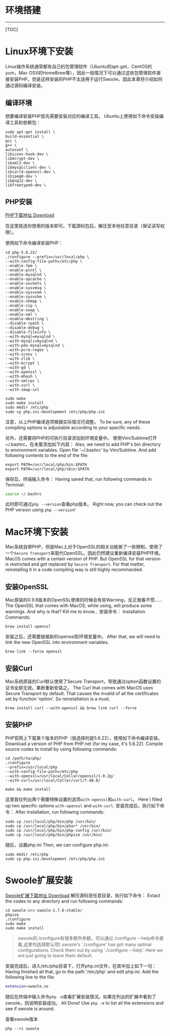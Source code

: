 <!-- toc -->
# 环境搭建

---

[TOC]

# Linux环境下安装

Linux操作系统通常都有自己的包管理软件（Ubuntu的apt-get，CentOS的yum，Mac OSX的HomeBrew等），因此一般情况下可以通过这些包管理软件直接安装PHP。但是这样安装的PHP不太适用于运行Swoole，因此本章将介绍如何通过源码编译安装。

## 编译环境
想要编译安装PHP首先需要安装对应的编译工具。
Ubuntu上使用如下命令安装编译工具和依赖包：

```shell
sudo apt-get install \
build-essential \
gcc \
g++ \
autoconf \
libiconv-hook-dev \
libmcrypt-dev \
libxml2-dev \
libmysqlclient-dev \
libcurl4-openssl-dev \
libjpeg8-dev \
libpng12-dev \
libfreetype6-dev \
```

## PHP安装

[PHP下载地址 Download](http://php.net/)

在这里挑选你想用的版本即可。下载源码包后，解压至本地任意目录（保证读写权限）。

使用如下命令编译安装PHP：

```shell
cd php-5.6.22/
./configure --prefix=/usr/local/php \
--with-config-file-path=/etc/php \
--enable-fpm \
--enable-pcntl \
--enable-mysqlnd \
--enable-opcache \
--enable-sockets \
--enable-sysvmsg \
--enable-sysvsem \
--enable-sysvshm \
--enable-shmop \
--enable-zip \
--enable-soap \
--enable-xml \
--enable-mbstring \
--disable-rpath \
--disable-debug \
--disable-fileinfo \
--with-mysql=mysqlnd \
--with-mysqli=mysqlnd \
--with-pdo-mysql=mysqlnd \
--with-pcre-regex \
--with-iconv \
--with-zlib \
--with-mcrypt \
--with-gd \
--with-openssl \
--with-mhash \
--with-xmlrpc \
--with-curl \
--with-imap-ssl

sudo make
sudo make install
sudo mkdir /etc/php
sudo cp php.ini-development /etc/php/php.ini
```
注意，以上PHP编译选项根据实际情况可调整。
To be sure, any of these compiling options is adjustable according to your specific needs.

另外，还需要将PHP的可执行目录添加到环境变量中。
使用Vim/Sublime打开~/.bashrc，在末尾添加如下内容：
Also, we need to add PHP's bin directory to environment variables.
Open file '~/.bashrc' by Vim/Sublime. And add following contents to the end of the file:

```shell
export PATH=/usr/local/php/bin:$PATH
export PATH=/usr/local/php/sbin:$PATH
```
保存后，终端输入命令：
Having saved that, run following commands in Terminal:

```bash
source ~/.bashrc
```
此时即可通过`php --version`查看php版本。
Right now, you can check out the PHP version using `php --version`!

# Mac环境下安装
Mac系统自带PHP，但是Mac上对于OpenSSL的相关功能做了一些限制，使用了一个`Secure Transport`来取代OpenSSL。因此仍然建议重新编译安装PHP环境。
MacOS comes with a certain version of PHP. But OpenSSL for that version is restricted and got replaced by `Secure Transport`.  For that matter, reinstalling it in a code compiling way is still highly recommanded.

## 安装OpenSSL
Mac原装的0.9.8版本的OpenSSL使用的时候会有些Warning，反正我看不惯……
The OpenSSL that comes with MacOS, while using, will produce some warnings. And why is that? Kill me to know...
安装命令：
Installation Commands:

```shell
brew install openssl
```
安装之后，还需要链接新的openssl到环境变量中。
After that, we will need to link the new OpenSSL into environment variables.
```shell
brew link --force openssl
```

## 安装Curl
Mac系统原装的Curl默认使用了Secure Transport，导致通过option函数设置的证书全部无效。果断重新安装之。
The Curl that comes with MacOS uses Secure Transport by default. That causes the invalid of all the certificates set by function 'option'. So reinstallation is a must.

```shell
brew install curl --with-openssl && brew link curl --force
```

## 安装PHP
PHP官网上下载某个版本的PHP（我选择的是5.6.22），使用如下命令编译安装。
Download a version of PHP from PHP.net (for my case, it's 5.6.22). Compile source codes to install by using following commands:

```shell
cd /path/to/php/
./configure 
--prefix=/usr/local/php 
--with-config-file-path=/etc/php 
--with-openssl=/usr/local/Cellar/openssl/1.0.2g/ 
--with-curl=/usr/local/Cellar/curl/7.48.0/

make && make install
```
这里我仅列出两个需要特殊设置的选项`with-openssl`和`with-curl`。
Here I filled up two specific options `with-openssl` and `with-curl`.
安装完成后，执行如下命令：
After installation, run following commands:

```shell
sudo cp /usr/local/php/bin/php /usr/bin/
sudo cp /usr/local/php/bin/phar* /usr/bin/
sudo cp /usr/local/php/bin/php-config /usr/bin/
sudo cp /usr/local/php/bin/phpize /usr/bin/
```

随后，设置php.ini
Then, we can configure php.ini:

```shell
sudo mkdir /etc/php
sudo cp php.ini.development /etc/php/php.ini
```

# Swoole扩展安装
[Swoole扩展下载地址 Download](https://github.com/swoole/swoole-src/releases)
解压源码至任意目录，执行如下命令：
Extact the codes to any directory and run following commands:

```shell
cd swoole-src-swoole-1.7.6-stable/
phpize
./configure
sudo make
sudo make install
```

> swoole的./configure有很多额外参数，可以通过./configure --help命令查看,这里均选择默认项)
> swoole's './configure' has got many optinal configurations. Check them out by using './configure --help'. 
Here we are just going to leave them default.

安装完成后，进入/etc/php目录下，打开php.ini文件，在其中加上如下一句：
Having finished all that, go to the path '/etc/php' and edit php.ini. Add the following line to the file:
```bash
extension=swoole.so
```
随后在终端中输入命令`php -m`查看扩展安装情况。如果在列出的扩展中看到了swoole，则说明安装成功。
All Done! Use `php -m` to list all the extensions and see if swoole is around.

查看swoole版本

```
php --ri swoole
```
